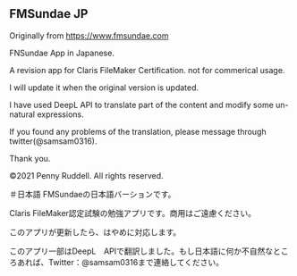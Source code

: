 # <h2>FMSundae JP</h2>

Originally from https://www.fmsundae.com

FNSundae App in Japanese.

A revision app for Claris FileMaker Certification. not for commerical usage.

I will update it when the original version is updated. 

I have used DeepL API to translate part of the content and modify some un-natural expressions.

If you found any problems of the translation, please message through twitter(@samsam0316). 

Thank you.

©2021 Penny Ruddell. All rights reserved.

＃日本語
FMSundaeの日本語バーションです。

Claris FileMaker認定試験の勉強アプリです。商用はご遠慮ください。

このアプリが更新したら、はやめに対応します。

このアプリ一部はDeepL　APIで翻訳しました。もし日本語に何か不自然なところあれば、Twitter：@samsam0316まで連絡してください。
